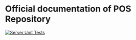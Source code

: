 # Official documentation of POS Repository

[![Server Unit Tests](https://github.com/Leoj030/point-of-sale/actions/workflows/ci.yml/badge.svg)](https://github.com/Leoj030/point-of-sale/actions/workflows/ci.yml)

